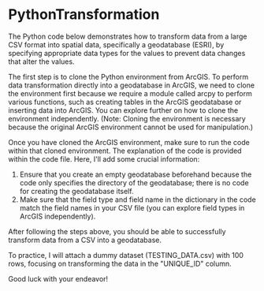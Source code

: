 # PythonTransformation

The Python code below demonstrates how to transform data from a large CSV format into spatial data, specifically a geodatabase (ESRI), by specifying appropriate data types for the values to prevent data changes that alter the values.

The first step is to clone the Python environment from ArcGIS. To perform data transformation directly into a geodatabase in ArcGIS, we need to clone the environment first because we require a module called arcpy to perform various functions, such as creating tables in the ArcGIS geodatabase or inserting data into ArcGIS. You can explore further on how to clone the environment independently. (Note: Cloning the environment is necessary because the original ArcGIS environment cannot be used for manipulation.)

Once you have cloned the ArcGIS environment, make sure to run the code within that cloned environment. The explanation of the code is provided within the code file. Here, I'll add some crucial information:
1. Ensure that you create an empty geodatabase beforehand because the code only specifies the directory of the geodatabase; there is no code for creating the geodatabase itself.
2. Make sure that the field type and field name in the dictionary in the code match the field names in your CSV file (you can explore field types in ArcGIS independently).

After following the steps above, you should be able to successfully transform data from a CSV into a geodatabase.

To practice, I will attach a dummy dataset (TESTING_DATA.csv) with 100 rows, focusing on transforming the data in the "UNIQUE_ID" column.

Good luck with your endeavor!
